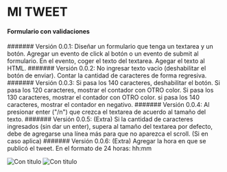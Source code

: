 # MI TWEET
#### Formulario con validaciones 
####### Versión 0.0.1:
Diseñar un formulario que tenga un textarea y un botón.
Agregar un evento de click al botón o un evento de submit al formulario.
En el evento, coger el texto del textarea.
Agegar el texto al HTML.
#######  Versión 0.0.2:
No ingresar texto vacío (deshabilitar el botón de enviar).
Contar la cantidad de caracteres de forma regresiva.
####### Versión 0.0.3:
Si pasa los 140 caracteres, deshabilitar el botón.
Si pasa los 120 caracteres, mostrar el contador con OTRO color.
Si pasa los 130 caracteres, mostrar el contador con OTRO color.
si pasa los 140 caracteres, mostrar el contador en negativo.
####### Versión 0.0.4:
Al presionar enter ("/n") que crezca el textarea de acuerdo al tamaño del texto.
####### Versión 0.0.5: (Extra)
Si la cantidad de caracteres ingresados (sin dar un enter), supera al tamaño del textarea por defecto, debe de agregarse una línea más para que no aparezca el scroll. (Si en caso aplica)
####### Versión 0.0.6: (Extra)
Agregar la hora en que se publicó el tweet. En el formato de 24 horas: hh:mm

![Con titulo](http://i63.tinypic.com/zuldah.jpg "Ejemplo1")
![Con titulo](http://i64.tinypic.com/i6jvwh.jpg "Ejemplo 2 con validaciones")
